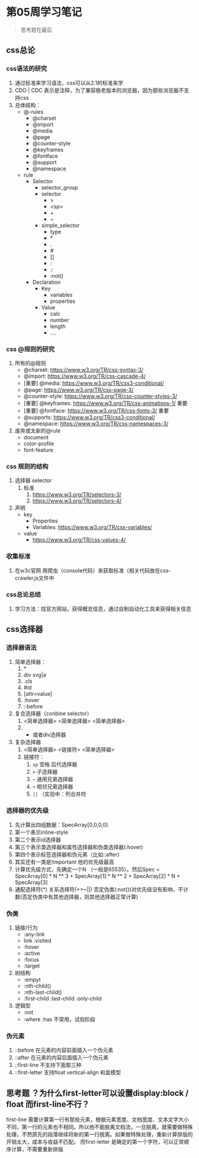 # 第05周学习笔记
>思考题在最后
## css总论

### css语法的研究

1. 通过标准来学习语法，css可以从2.1的标准来学
2. CDO | CDC 表示是注释，为了兼容极老版本的浏览器，因为那些浏览器不支持css
3. 总体结构：
   - @-rules
     - @charset
     - @import
     - @media
     - @page
     - @counter-style
     - @keyframes
     - @fontface
     - @support
     - @namespace
   - rule
     - Selector
       - selector_group
       - selector
         - \>
         - \<sp\>
         - \+
         - ~
       - simple_selector
         - type
         - \*
         - .
         - \#
         - []
         - :
         - ::
         - :not()
     - Declaration
       - Key
         - variables
         - properties
       - Value
         - calc
         - number
         - length
         - ....

### css @规则的研究

1. 所有的@规则
   - @charset: https://www.w3.org/TR/css-syntax-3/
   - @import: https://www.w3.org/TR/css-cascade-4/
   - [重要] @media: https://www.w3.org/TR/css3-conditional/
   - @page: https://www.w3.org/TR/css-page-3/
   - @counter-style: https://www.w3.org/TR/css-counter-styles-3/
   - [重要] @keyframes: https://www.w3.org/TR/css-animations-1/ 重要
   - [重要] @fontface: https://www.w3.org/TR/css-fonts-3/ 重要
   - @supports: https://www.w3.org/TR/css3-conditional/
   - @namespace: https://www.w3.org/TR/css-namespaces-3/
2. 废弃或太新的@rule
   - document
   - color-profile
   - font-feature

### css 规则的结构

1. 选择器 selector
   1. 标准
      1. https://www.w3.org/TR/selectors-3/
      2. https://www.w3.org/TR/selectors-4/
2. 声明
   - key
     - Properties
     - Variables: https://www.w3.org/TR/css-variables/
   - value
     - https://www.w3.org/TR/css-values-4/ 

### 收集标准

1. 在w3c官网 用爬虫（console代码）来获取标准（相关代码放在css-crawler.js文件中

### css总论总结

1. 学习方法：找官方网站，获得概览信息，通过自制自动化工具来获得相关信息

## css选择器

### 选择器语法 

1. 简单选择器：
   1. \*
   2. div svg|a
   3. .cls
   4. #id
   5. [attr=value]
   6. :hover
   7. ::before
2. 复合选择器（conbine selector）
   1. <简单选择器> <简单选择器> <简单选择器>
   2. * 或者div选择器
3. 复杂选择器
   1. <简单选择器> <链接符> <简单选择器>
   2. 链接符：
      1. `sp` 空格 后代选择器
      2. `>` 子选择器
      3. `~` 通用兄弟选择器
      4. `+` 相邻兄弟选择器
      5. `||` （实验中：列合并符

### 选择器的优先级

1. 先计算出四组数据：SpecArray[0,0,0,0]
2. 第一个表示inline-style
3. 第二个表示id选择器
4. 第三个表示类选择器和属性选择器和伪类选择器(:hover)
5. 第四个表示标签选择器和伪元素（比如::after）
6. 其实还有一类是!important 他的优先级最高
7. 计算优先级方式，先确定一个N （一般是65535）。然后Spec = SpecArray[0] * N ** 3 + SpecArray[1] * N ** 2 + SpecArray[2] * N + SpecArray[3]
8. 通配选择符(*) 关系选择符(+>~||) 否定伪类(:not())对优先级没有影响，不计数(否定伪类中有其他选择器，则其他选择器正常计算)

### 伪类

1. 链接/行为
   - :any-link
   - link :visited
   - :hover
   - :active
   - :focus
   - :target
2. 树结构
   - :empyt
   - :nth-child()
   - :nth-last-child()
   - :first-child :last-child :only-child
3. 逻辑型
   - :not
   - :where :has 不常用，试验阶段

### 伪元素

1. ::before 在元素的内容前面插入一个伪元素
2. ::after 在元素的内容后面插入一个伪元素
3. ::first-line 不支持下面那三种
4. ::first-letter 支持float vertical-align 和盒模型

## 思考题 ？为什么first-letter可以设置display:block / float 而first-line不行？
first-line 需要计算第一行有那些元素，根据元素宽度、文档宽度、文本文字大小不同，第一行的元素也不相同。所以他不能脱离文档流，一旦脱离，就需要做特殊处理，不然原先的段落继续将新的第一行脱离。如果做特殊处理，重新计算排版的开销太大，成本与收益不匹配。
而first-letter 是确定的第一个字符，可以正常顺序计算，不需要重新排版
